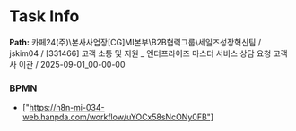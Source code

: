 # Task Info

**Path:** 카페24(주)\본사사업장\[CG]MI본부\B2B협력그룹\세일즈성장혁신팀 / jskim04 / [331466] 고객 소통 및 지원 _ 엔터프라이즈 마스터 서비스 상담 요청 고객사 이관 / 2025-09-01_00-00-00

### BPMN
- ["https://n8n-mi-034-web.hanpda.com/workflow/uYOCx58sNcONy0FB"]

